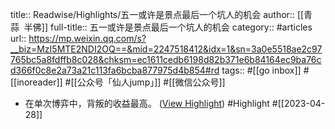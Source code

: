 title:: Readwise/Highlights/五一或许是景点最后一个坑人的机会
author:: [[青蒜  半佛]]
full-title:: 五一或许是景点最后一个坑人的机会
category:: #articles
url:: https://mp.weixin.qq.com/s?__biz=MzI5MTE2NDI2OQ==&mid=2247518412&idx=1&sn=3a0e5518ae2c97765bc5a8fdffb8c028&chksm=ec1611cedb6198d82b371e6b84164ec9ba76cd366f0c8e2a73a21c113fa6bcba877975d4b854#rd
tags:: #[[go inbox]] #[[inoreader]] #[[公众号「仙人jump」]] #[[微信公众号]]

- 在单次博弈中，背叛的收益最高。 ([View Highlight](https://read.readwise.io/read/01gz407vwtyy6127v9mpv9zyrn)) #Highlight #[[2023-04-28]]